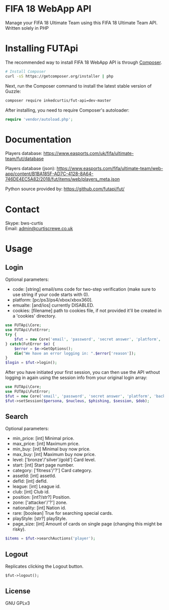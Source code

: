 <!--
  Title: FIFA 18 WebApp API
  Description: A simply way to manage your FIFA 18 Ultimate Team with a PHP framework..
  Author: Curtis Crewe
  -->

FIFA 18 WebApp API
=============

Manage your FIFA 18 Ultimate Team using this FIFA 18 Ultimate Team API.
Written solely in PHP

Installing FUTApi
=======

The recommended way to install FIFA 18 WebApp API is through
[Composer](http://getcomposer.org).

```bash
# Install Composer
curl -sS https://getcomposer.org/installer | php
```

Next, run the Composer command to install the latest stable version of Guzzle:

```bash
composer require inkedcurtis/fut-api=dev-master
```

After installing, you need to require Composer's autoloader:

```php
require 'vendor/autoload.php';
```

Documentation
=============

Players database: https://www.easports.com/uk/fifa/ultimate-team/fut/database

Players database (json): https://www.easports.com/fifa/ultimate-team/web-app/content/B1BA185F-AD7C-4128-8A64-746DE4EC5A82/2018/fut/items/web/players_meta.json

Python source provided by: https://github.com/futapi/fut/

Contact
=======

Skype: bws-curtis<br/>
Email: admin@curtiscrewe.co.uk

Usage
=====

Login
-----

Optional parameters:

- code: [string] email/sms code for two-step verification (make sure to use string if your code starts with 0).
- platform: [pc/ps3/ps4/xbox/xbox360].
- emualte: [and/ios] currently DISABLED.
- cookies: [filename] path to cookies file, if not provided it'll be created in a 'cookies' directory.

```php
use FUTApi\Core;
use FUTApi\FutError;
try {
    $fut = new Core('email', 'password', 'secret answer', 'platform', 'backup_code');
} catch(FutError $e) {
    $error = $e->GetOptions();
    die("We have an error logging in: ".$error['reason']);
}
$login = $fut->login();
```

After you have initiated your first session, you can then use the API wthout logging in again using the session info from your original login array:

```php
use FUTApi\Core;
use FUTApi\FutError;
$fut = new Core('email', 'password', 'secret answer', 'platform', 'backup_code');
$fut->setSession($persona, $nucleus, $phishing, $session, $dob);
```

    
Search
------

Optional parameters:

- min_price: [int] Minimal price.
- max_price: [int] Maximum price.
- min_buy: [int] Minimal buy now price.
- max_buy: [int] Maximum buy now price.
- level: ['bronze'/'silver'/gold'] Card level.
- start: [int] Start page number.
- category: ['fitness'/'?'] Card category.
- assetId: [int] assetId.
- defId: [int] defId.
- league: [int] League id.
- club: [int] Club id.
- position: [int?/str?] Position.
- zone: ['attacker'/'?'] zone.
- nationality: [int] Nation id.
- rare: [boolean] True for searching special cards.
- playStyle: [str?] playStyle.
- page_size: [int] Amount of cards on single page (changing this might be risky).

```php
$items = $fut->searchAuctions('player');
```
    
Logout
------

Replicates clicking the Logout button.

    $fut->logout();


License
-------

GNU GPLv3
